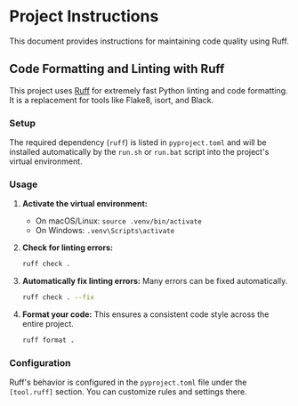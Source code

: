 # Project Instructions

This document provides instructions for maintaining code quality using Ruff.

## Code Formatting and Linting with Ruff

This project uses [Ruff](https://docs.astral.sh/ruff/) for extremely fast Python linting and code formatting. It is a replacement for tools like Flake8, isort, and Black.

### Setup

The required dependency (`ruff`) is listed in `pyproject.toml` and will be installed automatically by the `run.sh` or `run.bat` script into the project's virtual environment.

### Usage

1.  **Activate the virtual environment:**
    -   On macOS/Linux: `source .venv/bin/activate`
    -   On Windows: `.venv\Scripts\activate`

2.  **Check for linting errors:**
    ```bash
    ruff check .
    ```

3.  **Automatically fix linting errors:**
    Many errors can be fixed automatically.
    ```bash
    ruff check . --fix
    ```

4.  **Format your code:**
    This ensures a consistent code style across the entire project.
    ```bash
    ruff format .
    ```

### Configuration

Ruff's behavior is configured in the `pyproject.toml` file under the `[tool.ruff]` section. You can customize rules and settings there.
